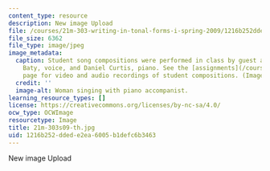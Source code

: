 ```yaml
---
content_type: resource
description: New image Upload
file: /courses/21m-303-writing-in-tonal-forms-i-spring-2009/1216b252ddede2ea6005b1defc6b3463_21m-303s09-th.jpg
file_size: 6362
file_type: image/jpeg
image_metadata:
  caption: Student song compositions were performed in class by guest artists Janna
    Baty, voice, and Daniel Curtis, piano. See the [assignments](/courses/21m-303-writing-in-tonal-forms-i-spring-2009/video_galleries/assignments)
    page for video and audio recordings of student compositions. (Image by MIT OpenCourseWare.)
  credit: ''
  image-alt: Woman singing with piano accompanist.
learning_resource_types: []
license: https://creativecommons.org/licenses/by-nc-sa/4.0/
ocw_type: OCWImage
resourcetype: Image
title: 21m-303s09-th.jpg
uid: 1216b252-dded-e2ea-6005-b1defc6b3463
---
```

New image Upload